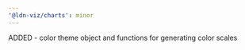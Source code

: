 ```yaml
---
'@ldn-viz/charts': minor
---
```


ADDED - color theme object and functions for generating color scales
